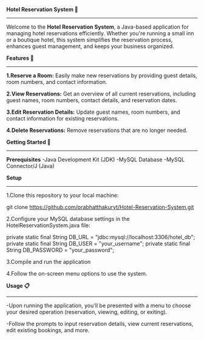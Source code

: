 **Hotel Reservation System 🏨**
___________________________________________________________________________________________________________________________________________________________________________________________
Welcome to the **Hotel Reservation System**, a Java-based application for managing hotel reservations efficiently. Whether you're running a small inn or a boutique hotel, this system simplifies the reservation process, enhances guest management, and keeps your business organized.


**Features 🌟**
___________________________________________________________________________________________________________________________________________________________________________________________

**1.Reserve a Room:** Easily make new reservations by providing guest details, room numbers, and contact information.

**2.View Reservations:** Get an overview of all current reservations, including guest names, room numbers, contact details, and reservation dates.

**3.Edit Reservation Details:** Update guest names, room numbers, and contact information for existing reservations.

**4.Delete Reservations:** Remove reservations that are no longer needed.


**Getting Started 🚀**
___________________________________________________________________________________________________________________________________________________________________________________________
**Prerequisites**
-Java Development Kit (JDK)
-MySQL Database
-MySQL Connector/J (Java)


**Setup**
___________________________________________________________________________________________________________________________________________________________________________________________
1.Clone this repository to your local machine:

git clone https://github.com/prabhatthakuryt/Hotel-Reservation-System.git

2.Configure your MySQL database settings in the 
HotelReservationSystem.java file:

private static final String DB_URL = "jdbc:mysql://localhost:3306/hotel_db";
private static final String DB_USER = "your_username";
private static final String DB_PASSWORD = "your_password";

3.Compile and run the application

4.Follow the on-screen menu options to use the system.



**Usage 📋**
___________________________________________________________________________________________________________________________________________________________________________________________
-Upon running the application, you'll be presented with a menu to choose your desired operation (reservation, viewing, editing, or exiting).

-Follow the prompts to input reservation details, view current reservations, edit existing bookings, and more.
